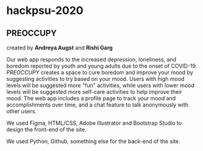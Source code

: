 # hackpsu-2020

## PREOCCUPY
created by **Andreya Augst** and **Rishi Garg**

Our web app responds to the increased depression, loneliness, and boredom reported by youth and young adults due to the onset of COVID-19. _PREOCCUPY_ creates a space to cure boredom and improve your mood by suggesting activities to try based on your mood. Users with high mood levels will be suggested more "fun" activities, while users with lower mood levels will be suggested more self-care activities to help improve their mood. The web app includes a profile page to track your mood and accomplishments over time, and a chat feature to talk anonymously with other users. 

We used Figma, HTML/CSS, Adobe Illustrator and Bootstrap Studio to design the front-end of the site.

We used Python, Github, something else for the back-end of the site.
